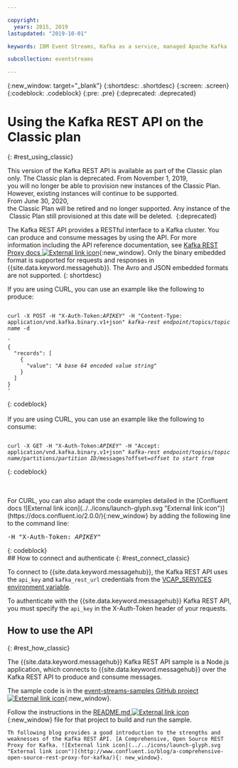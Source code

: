 ```yaml
---

copyright:
  years: 2015, 2019
lastupdated: "2019-10-01"

keywords: IBM Event Streams, Kafka as a service, managed Apache Kafka

subcollection: eventstreams

---
```


{:new_window: target="_blank"}
{:shortdesc: .shortdesc}
{:screen: .screen}
{:codeblock: .codeblock}
{:pre: .pre}
{:deprecated: .deprecated}

# Using the Kafka REST API on the Classic plan 
{: #rest_using_classic}

This version of the Kafka REST API is available as part of the Classic plan only. The Classic plan is deprecated. From November 1, 2019, you will no longer be able to provision new instances of the Classic Plan. <br/>However, existing instances will continue to be supported.
From June 30, 2020, the Classic Plan will be retired and no longer supported. Any instance of the Classic Plan still provisioned at this date will be deleted. 
{:deprecated}

The Kafka REST API provides a RESTful interface to a Kafka
cluster. You can produce and consume messages by using the
API. For more information including the API reference documentation, see [Kafka REST Proxy docs ![External link icon](../../icons/launch-glyph.svg "External link icon")](https://docs.confluent.io/2.0.0/kafka-rest/docs/index.html){:new_window}. Only the binary embedded format is supported for requests and responses in {{site.data.keyword.messagehub}}. The Avro and JSON embedded formats are not supported.
{: shortdesc}

If you are using CURL, you can use an example like the following to produce:
<pre class="pre"><code>
curl -X POST -H "X-Auth-Token:<var class="keyword varname">APIKEY</var>" -H "Content-Type: application/vnd.kafka.binary.v1+json" <var class="keyword varname">kafka-rest endpoint</var>/topics/<var class="keyword varname">topic name</var> -d 

'
{
  "records": [
    {
      "value": "<var class="keyword varname">A base 64 encoded value string</var>"
    }
  ]
}
'
</code></pre>
{: codeblock}
<br/>
<br/>
If you are using CURL, you can use an example like the following to consume:
<pre class="pre"><code>
curl -X GET -H "X-Auth-Token:<var class="keyword varname">APIKEY</var>" -H "Accept: application/vnd.kafka.binary.v1+json" <var class="keyword varname">kafka-rest endpoint</var>/topics/<var class="keyword varname">topic name</var>/partitions/<var class="keyword varname">partition ID</var>/messages?offset=<var class="keyword varname">offset to start from</var>
</code></pre>
{: codeblock}

<br/>
<br/>
For CURL, you can also adapt the code
examples detailed in the [Confluent docs ![External link icon](../../icons/launch-glyph.svg "External link icon")](https://docs.confluent.io/2.0.0/){:new_window} by adding the following line to the command line:
<pre class="pre">-H "X-Auth-Token: <var class="keyword varname">APIKEY</var>"</pre>
{: codeblock}

<br/>
## How to connect and authenticate
{: #rest_connect_classic}

<!-- info was in eventstreams066.md -->

To connect to {{site.data.keyword.messagehub}}, the Kafka REST API uses the <code>api_key</code> and <code>kafka_rest_url</code>
credentials from the [VCAP_SERVICES environment variable](/docs/services/EventStreams?topic=eventstreams-connecting#connect_classic_cf).

To authenticate with the {{site.data.keyword.messagehub}} Kafka REST API, you must specify the <code>api_key</code> in the X-Auth-Token header of your requests.


## How to use the API
{: #rest_how_classic}

<!-- info was in eventstreams097.md -->

The {{site.data.keyword.messagehub}} Kafka REST API sample is a Node.js application, which connects to {{site.data.keyword.messagehub}} over the Kafka REST API to produce and consume messages.

The sample code is in the [event-streams-samples GitHub project ![External link icon](../../icons/launch-glyph.svg "External link icon")](https://github.com/ibm-messaging/event-streams-samples/tree/master/kafka-nodejs-console-sample){:new_window}.

Follow the instructions in the [README.md ![External link icon](../../icons/launch-glyph.svg "External link icon")](https://github.com/ibm-messaging/event-streams-samples/tree/master/kafka-nodejs-console-sample){:new_window} file for that project to build and run the sample.

	Th following blog provides a good introduction to the strengths and weaknesses of the Kafka REST API. [A Comprehensive, Open Source REST Proxy for Kafka. ![External link icon](../../icons/launch-glyph.svg "External link icon")](http://www.confluent.io/blog/a-comprehensive-open-source-rest-proxy-for-kafka/){: new_window}.






